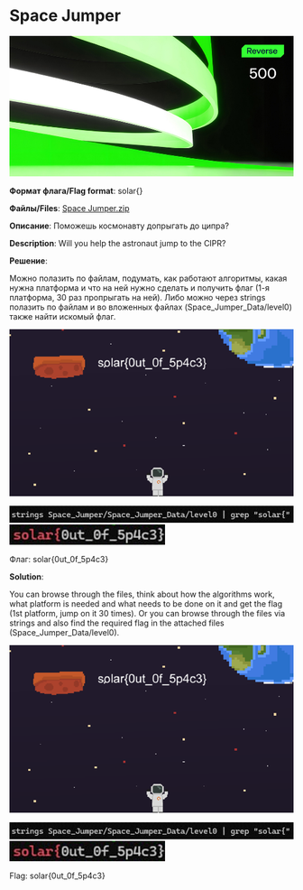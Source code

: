 # Space Jumper

![alt text](Reverse.jpg)

**Формат флага/Flag format**: solar{}

**Файлы/Files**: [Space Jumper.zip](Space_Jumper.zip)

**Описание**: 
Поможешь космонавту допрыгать до ципра?

**Description**: 
Will you help the astronaut jump to the CIPR?

**Решение**:

Можно полазить по файлам, подумать, как работают алгоритмы, какая нужна платформа и что на ней нужно сделать и получить флаг (1-я платформа, 30 раз пропрыгать на ней). Либо можно через strings полазить по файлам и во вложенных файлах (Space_Jumper_Data/level0) также найти искомый флаг.

![alt text](image.png)

![alt text](image-1.png)
![alt text](image-2.png)

Флаг: solar{0ut_0f_5p4c3}

**Solution**:

You can browse through the files, think about how the algorithms work, what platform is needed and what needs to be done on it and get the flag (1st platform, jump on it 30 times). Or you can browse through the files via strings and also find the required flag in the attached files (Space_Jumper_Data/level0).

![alt text](image.png)

![alt text](image-1.png)
![alt text](image-2.png)

Flag: solar{0ut_0f_5p4c3}